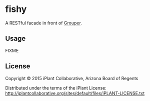 # fishy

A RESTful facade in front of [Grouper](http://www.internet2.edu/products-services/trust-identity-middleware/grouper/).

## Usage

FIXME

## License

Copyright © 2015 iPlant Collaborative, Arizona Board of Regents

Distributed under the terms of the iPlant License:
http://iplantcollaborative.org/sites/default/files/iPLANT-LICENSE.txt
